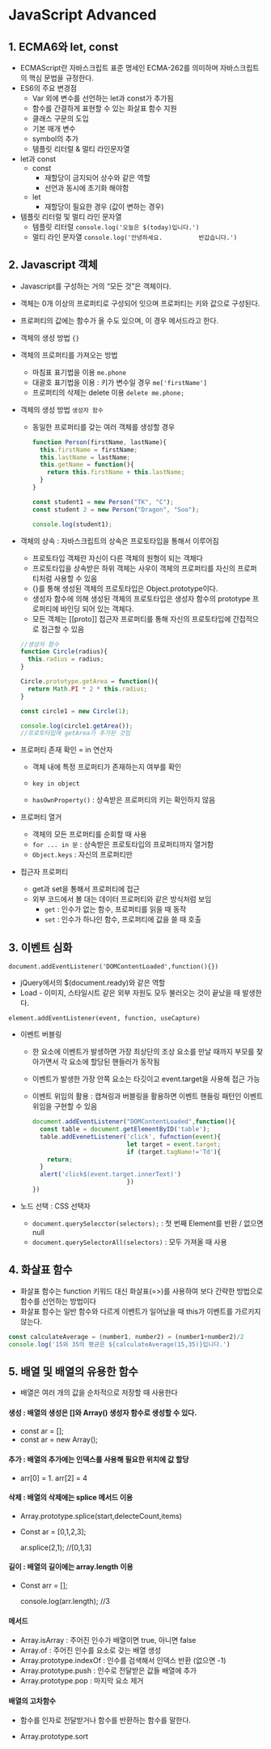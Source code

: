 # JavaScript Advanced

## 1. ECMA6와 let, const

* ECMAScript란 자바스크립트 표준 명세인 ECMA-262를 의미하며 자바스크립트의 핵심 문법을 규정한다.
* ES6의 주요 변경점
  * Var 외에 변수를 선언하는 let과 const가 추가됨
  * 함수를 간결하게 표현할 수 있는 화살표 함수 지원
  * 클래스 구문의 도입
  * 기본 매개 변수
  * symbol의 추가
  * 템플릿 리터럴 & 멀티 라인문자열
* let과 const
  * const
    * 재할당이 금지되어 상수와 같은 역할
    * 선언과 동시에 초기화 해야함
  * let
    * 재할당이 필요한 경우 (값이 변하는 경우)
* 템플릿 리터럴 및 멀티 라인 문자열
  * 템플릿 리터럴 `console.log('오늘은 $(today)입니다.')`
  * 멀티 라인 문자열 `console.log('안녕하세요.          반갑습니다.')`

## 2. Javascript 객체

* Javascript를 구성하는 거의 “모든 것”은 객체이다.

* 객체는 0개 이상의 프로퍼티로 구성되어 잇으며 프로퍼티는 키와 값으로 구성된다.
* 프로퍼티의 값에는 함수가 올 수도 있으며, 이 경우 메서드라고 한다.



* 객체의 생성 방법 `{}`

* 객체의 프로퍼티를 가져오는 방법

  * 마침표 표기법을 이용 `me.phone`
  * 대괄호 표기법을 이용 : 키가 변수일 경우 `me['firstName']`
  * 프로퍼티의 삭제는 delete 이용 `delete me.phone;`

* 객체의 생성 방법 `생성자 함수`

  * 동일한 프로퍼티를 갖는 여러 객체를 생성할 경우

    ```js
    function Person(firstName, lastName){
      this.firstName = firstName;
      this.lastName = lastName;
      this.getName = function(){
        return this.firstName + this.lastName;
      }
    }
    
    const student1 = new Person("TK", "C");
    const student 2 = new Person("Dragon", "Soo");
    
    console.log(student1);
    ```

* 객체의 상속 : 자바스크립트의 상속은 프로토타입을 통해서 이루어짐

  * 프로토타입 객체란 자신이 다른 객체의 원형이 되는 객체다
  * 프로토타입을 상속받은 하위 객체는 사우이 객체의 프로퍼티를 자신의 프로퍼티처럼 사용할 수 있음
  * {}를 통해 생성된 객체의 프로토타입은 Object.prototype이다.
  * 생성자 함수에 의해 생성된 객체의 프로토타입은 생성자 함수의 prototype 프로퍼티에 바인딩 되어 있는 객체다.
  * 모든 객체는 [[proto]] 접근자 프로퍼티를 통해 자신의 프로토타입에 간접적으로 접근할 수 있음

  ```js
  //생성자 함수
  function Circle(radius){
    this.radius = radius;
  }
  
  Circle.prototype.getArea = function(){
    return Math.PI * 2 * this.radius;
  }
  
  const circle1 = new Circle(1);
  
  console.log(circle1.getArea());
  //프로토타입에 getArea가 추가된 것임
  ```

* 프로퍼티 존재 확인 = in 연산자

  * 객체 내에 특정 프로퍼티가 존재하는지 여부를 확인

  * `key in object`
  * `hasOwnProperty()` : 상속받은 프로퍼티의 키는 확인하지 않음

* 프로퍼티 열거 

  * 객체의 모든 프로퍼티를 순회할 때 사용
  * `for ... in 문` : 상속받은 프로토타입의 프로퍼티까지 열거함
  * `Object.keys` : 자신의 프로퍼티만

* 접근자 프로퍼티

  * get과 set을 통해서 프로퍼티에 접근
  * 외부 코드에서 볼 대는 데이터 프로퍼티와 같은 방식처럼 보임
    * `get` : 인수가 없는 함수, 프로퍼티를 읽을 때 동작
    * `set` : 인수가 하나인 함수, 프로퍼티에 값을 쓸 때 호출

## 3. 이벤트 심화

`document.addEventListener('DOMContentLoaded',function(){})`

* jQuery에서의 $(document.ready)와 같은 역할
* Load - 이미지, 스타일시트 같은 외부 자원도 모두 불러오는 것이 끝났을 때 발생한다.



`element.addEventListener(event, function, useCapture)`



* 이벤트 버블링

  * 한 요소에 이벤트가 발생하면 가장 최상단의 조상 요소를 만날 때까지 부모를 찾아가면서 각 요소에 할당된 핸들러가 동작됨

  * 이벤트가 발생한 가장 안쪽 요소는 타깃이고 event.target을 사용해 접근 가능

  * 이벤트 위임의 활용 : 캡쳐링과 버블링을 활용하면 이벤트 핸들링 패턴인 이벤트 위임을 구현할 수 있음

    ```js
    document.addEventListener("DOMContentLoaded",function(){
      const table = document.getElementByID('table');
      table.addEvenetListener('click', fufnction(event){
                              let target = event.target;
                              if (target.tagName!='Td'){
        return;
      }
      alert('click$(event.target.innerText)')
                              })
    })
    ```

* 노드 선택 : CSS 선택자

  *  `document.querySelecctor(selectors);`  : 첫 번째 Element를 반환 / 없으면 null
  * `document.querySelectorAll(selectors)` : 모두 가져올 때 사용

## 4. 화살표 함수

* 화살표 함수는 function 키워드 대신 화살표(=>)를 사용하여 보다 간략한 방법으로 함수를 선언하는 방법이다
* 화살표 함수는 일반 함수와 다르게 이벤트가 일어났을 때 this가 이벤트를 가르키지 않는다.

```js
const calculateAverage = (number1, number2) = (number1+number2)/2
console.log('15와 35의 평균은 ${calculateAverage(15,35)}입니다.')
```

## 5. 배열 및 배열의 유용한 함수

* 배열은 여러 개의 값을 순차적으로 저장할 때 사용한다

#### 생성 : 배열의 생성은 []와 Array() 생성자 함수로 생성할 수 있다.

* const ar = [];
* const ar = new Array();

#### 추가 : 배열의 추가에는 인덱스를 사용해 필요한 위치에 값 할당

* arr[0] = 1. arr[2] = 4

#### 삭제 : 배열의 삭제에는 splice 메서드 이용

* Array.prototype.splice(start,delecteCount,items)

* Const ar = [0,1,2,3];

  ar.splice(2,1); //[0,1,3]

#### 길이 : 배열의 길이에는 array.length 이용

* Const arr = [];

  console.log(arr.length); //3

#### 메서드

* Array.isArray : 주어진 인수가 배열이면 true, 아니면 false
* Array.of : 주어진 인수를 요소로 갖는 배열 생성
* Array.prototype.indexOf : 인수를 검색해서 인덱스 반환 (없으면 -1)
* Array.prototype.push : 인수로 전달받은 값들 배열에 추가
* Array.prototype.pop : 마지막 요소 제거

#### 배열의 고차함수

* 함수를 인자로 전달받거나 함수를 반환하는 함수를 말한다.

* Array.prototype.sort
